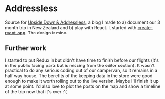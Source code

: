 # Addressless

Source for [Upside Down & Addressless](https://addressless.co.uk), a blog I made to a) document our 3 month trip in New Zealand and b) play with React. It started with [create-react-app](https://github.com/facebookincubator/create-react-app). The design is mine.

## Further work

I started to put Redux in but didn't have time to finish before our flights (it's in the public facing parts but is missing from the editor section). It wasn't practical to do any serious coding out of our campervan, so it remains in a half way house. The benefits of the keeping data in the store were good enough to make it worth rolling out to the live version. Maybe I'll finish it up at some point. I'd also love to plot the posts on the map and show a timeline of the trip now that it's over :'(

